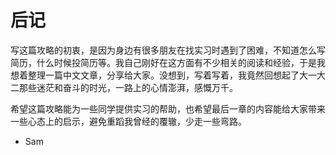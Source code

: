 # 后记

写这篇攻略的初衷，是因为身边有很多朋友在找实习时遇到了困难，不知道怎么写简历，什么时候投简历等。我自己刚好在这方面有不少相关的阅读和经验，于是我想着整理一篇中文文章，分享给大家。没想到，写着写着，我竟然回想起了大一大二那些迷茫和奋斗的时光，一路上的心情澎湃，感慨万千。

希望这篇攻略能为一些同学提供实习的帮助，也希望最后一章的内容能给大家带来一些心态上的启示，避免重蹈我曾经的覆辙，少走一些弯路。

- Sam
